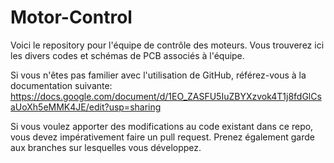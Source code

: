 # Motor-Control

Voici le repository pour l'équipe de contrôle des moteurs. Vous trouverez ici les divers codes et schémas de PCB associés à l'équipe.

Si vous n'êtes pas familier avec l'utilisation de GitHub, référez-vous à la documentation suivante: https://docs.google.com/document/d/1EO_ZASFU5IuZBYXzvok4T1j8fdGlCsaUoXh5eMMK4JE/edit?usp=sharing

Si vous voulez apporter des modifications au code existant dans ce repo, vous devez impérativement faire un pull request. Prenez également garde aux branches sur lesquelles vous développez.
